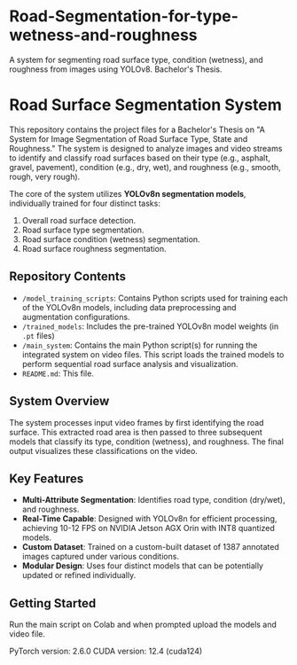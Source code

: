 # Road-Segmentation-for-type-wetness-and-roughness
A system for segmenting road surface type, condition (wetness), and roughness from images using YOLOv8. Bachelor's Thesis.

# Road Surface Segmentation System

This repository contains the project files for a Bachelor's Thesis on "A System for Image Segmentation of Road Surface Type, State and Roughness." The system is designed to analyze images and video streams to identify and classify road surfaces based on their type (e.g., asphalt, gravel, pavement), condition (e.g., dry, wet), and roughness (e.g., smooth, rough, very rough).

The core of the system utilizes **YOLOv8n segmentation models**, individually trained for four distinct tasks:
1.  Overall road surface detection.
2.  Road surface type segmentation.
3.  Road surface condition (wetness) segmentation.
4.  Road surface roughness segmentation.

## Repository Contents

* `/model_training_scripts`: Contains Python scripts used for training each of the YOLOv8n models, including data preprocessing and augmentation configurations.
* `/trained_models`: Includes the pre-trained YOLOv8n model weights (in `.pt` files)
* `/main_system`: Contains the main Python script(s) for running the integrated system on video files. This script loads the trained models to perform sequential road surface analysis and visualization.
* `README.md`: This file.

## System Overview

The system processes input video frames by first identifying the road surface. This extracted road area is then passed to three subsequent models that classify its type, condition (wetness), and roughness. The final output visualizes these classifications on the video.

## Key Features

* **Multi-Attribute Segmentation**: Identifies road type, condition (dry/wet), and roughness.
* **Real-Time Capable**: Designed with YOLOv8n for efficient processing, achieving 10-12 FPS on NVIDIA Jetson AGX Orin with INT8 quantized models.
* **Custom Dataset**: Trained on a custom-built dataset of 1387 annotated images captured under various conditions.
* **Modular Design**: Uses four distinct models that can be potentially updated or refined individually.

## Getting Started

Run the main script on Colab and when prompted upload the models and video file. 

PyTorch version: 2.6.0
CUDA version: 12.4 (cuda124)
